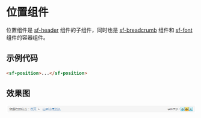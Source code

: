 # 位置组件
位置组件是 [sf-header](./header.html) 组件的子组件，同时也是 [sf-breadcrumb](./breadcrumb.html) 组件和 [sf-font](./font.html) 组件的容器组件。

## 示例代码

```html
<sf-position>...</sf-position>
```

## 效果图

![preview](./media/position.png)